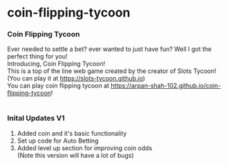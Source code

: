 # coin-flipping-tycoon
### Coin Flipping Tycoon
Ever needed to settle a bet? ever wanted to just have fun? Well I got the perfect thing for you! <br/>
Introducing, Coin Flipping Tycoon! <br/>
This is a top of the line web game created by the creator of Slots Tycoon! (You can play it at https://slots-tycoon.github.io) <br/>
You can play coin flipping tycoon at https://arpan-shah-102.github.io/coin-flipping-tycoon! <br/>
<br/>
### Inital Updates V1
1. Added coin and it's basic functionality
2. Set up code for Auto Betting
3. Added level up section for improving coin odds <br/>
(Note this version will have a lot of bugs)
